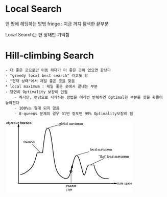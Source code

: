 # Local Search
맨 땅에 헤딩하는 방법
fringe : 지금 까지 탐색한 끝부분

Local Search는 현 상태만 기억함

# Hill-climbing Search
    - 더 좋은 곳으로만 이동 하다가 더 좋은 곳이 없으면 끝낸다
    - "greedy local best search" 라고도 함
    - "현재 상태"에서 제일 좋은 곳을 찾음
    * local maximum : 제일 좋은 곳에서 끝내는 부분
    - 당연히 Optimality 보장이 안됨
        - 하지만, 랜덤으로 시작하는 방법을 여러번 반복하면 Optimal한 부분을 찾을 확률이 높아진다
        - 100%는 절대 되지 않음
        - 8-queens 문제의 경우 31번 정도면 99% Optimality보장이 됨
![Image](./loc1.png)
